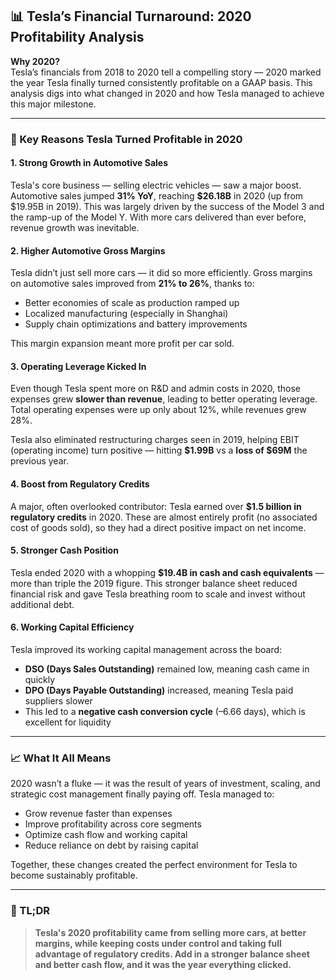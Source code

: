 ## 📊 Tesla’s Financial Turnaround: 2020 Profitability Analysis

**Why 2020?**  
Tesla’s financials from 2018 to 2020 tell a compelling story — 2020 marked the year Tesla finally turned consistently profitable on a GAAP basis. This analysis digs into what changed in 2020 and how Tesla managed to achieve this major milestone.

---

### 🔑 Key Reasons Tesla Turned Profitable in 2020

#### 1. **Strong Growth in Automotive Sales**
Tesla's core business — selling electric vehicles — saw a major boost. Automotive sales jumped **31% YoY**, reaching **$26.18B** in 2020 (up from $19.95B in 2019). This was largely driven by the success of the Model 3 and the ramp-up of the Model Y. With more cars delivered than ever before, revenue growth was inevitable.

#### 2. **Higher Automotive Gross Margins**
Tesla didn’t just sell more cars — it did so more efficiently. Gross margins on automotive sales improved from **21% to 26%**, thanks to:
- Better economies of scale as production ramped up
- Localized manufacturing (especially in Shanghai)
- Supply chain optimizations and battery improvements

This margin expansion meant more profit per car sold.

#### 3. **Operating Leverage Kicked In**
Even though Tesla spent more on R&D and admin costs in 2020, those expenses grew **slower than revenue**, leading to better operating leverage. Total operating expenses were up only about 12%, while revenues grew 28%.

Tesla also eliminated restructuring charges seen in 2019, helping EBIT (operating income) turn positive — hitting **$1.99B** vs a **loss of $69M** the previous year.

#### 4. **Boost from Regulatory Credits**
A major, often overlooked contributor: Tesla earned over **$1.5 billion in regulatory credits** in 2020. These are almost entirely profit (no associated cost of goods sold), so they had a direct positive impact on net income.

#### 5. **Stronger Cash Position**
Tesla ended 2020 with a whopping **$19.4B in cash and cash equivalents** — more than triple the 2019 figure. This stronger balance sheet reduced financial risk and gave Tesla breathing room to scale and invest without additional debt.

#### 6. **Working Capital Efficiency**
Tesla improved its working capital management across the board:
- **DSO (Days Sales Outstanding)** remained low, meaning cash came in quickly
- **DPO (Days Payable Outstanding)** increased, meaning Tesla paid suppliers slower
- This led to a **negative cash conversion cycle** (–6.66 days), which is excellent for liquidity

---

### 📈 What It All Means

2020 wasn’t a fluke — it was the result of years of investment, scaling, and strategic cost management finally paying off. Tesla managed to:
- Grow revenue faster than expenses
- Improve profitability across core segments
- Optimize cash flow and working capital
- Reduce reliance on debt by raising capital

Together, these changes created the perfect environment for Tesla to become sustainably profitable.

---

### 🧠 TL;DR

> **Tesla's 2020 profitability came from selling more cars, at better margins, while keeping costs under control and taking full advantage of regulatory credits. Add in a stronger balance sheet and better cash flow, and it was the year everything clicked.**
